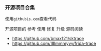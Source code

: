 ### 开源项目合集

使用`github1s.com`查看代码

开源项目的 参考 使用 修复 升级 源码阅读



- https://github.com/bmax121/sktrace
- https://github.com/IIIImmmyyy/frida-trace